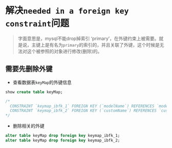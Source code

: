 # 解决`needed in a foreign key constraint`问题

> 字面意思是，mysql不能drop掉索引 ‘primary’，在外键约束上被需要。就是说，主键上是有名为`primary`的索引的，并且关联了外键，这个时候是无法对这个被参照的对象进行修改(删除)的。

## 需要先删除外键

- 查看数据表`keyMap`的外键信息

```sql
show create table keyMap;

/*
  CONSTRAINT `keymap_ibfk_1` FOREIGN KEY (`modelName`) REFERENCES `model` (`modelName`),
  CONSTRAINT `keymap_ibfk_2` FOREIGN KEY (`customName`) REFERENCES `custom` (`customName`)
*/

```

- 删除相关的外键

```sql
alter table keyMap drop foreign key keymap_ibfk_1;
alter table keyMap drop foreign key keymap_ibfk_2;
```

